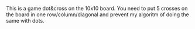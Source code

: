 This is a game dot&cross on the 10x10 board. You need to put 5 crosses on the board in one row/column/diagonal and prevent my algoritm of doing the same with dots.
